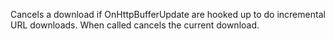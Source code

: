 ﻿Cancels a download if OnHttpBufferUpdate are hooked up to do incremental URL downloads. When called cancels the current download.